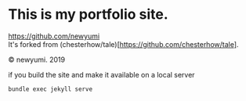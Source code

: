 # This is my portfolio site.
https://github.com/newyumi
<br/>
It's forked from (chesterhow/tale)[https://github.com/chesterhow/tale].

© newyumi. 2019


if you build the site and make it available on a local server
```
bundle exec jekyll serve
```